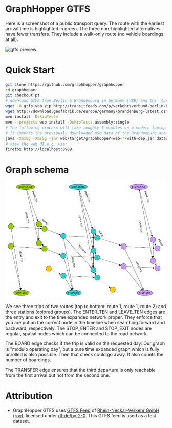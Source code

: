 # GraphHopper GTFS

Here is a screenshot of a public transport query. The route with the earliest arrival time is highlighted in green. The three 
non-highlighted alternatives have fewer transfers. They include a walk-only route (no vehicle boardings at all).

![gtfs preview](https://www.graphhopper.com/wp-content/uploads/2017/01/gtfs-preview.png)

# Quick Start

```bash
git clone https://github.com/graphhopper/graphhopper
cd graphhopper
git checkout pt
# download GTFS from Berlin & Brandenburg in Germany (VBB) and the 'surrounding' OpenStreetMap data for the walk network
wget -O gtfs-vbb.zip http://transitfeeds.com/p/verkehrsverbund-berlin-brandenburg/213/latest/download
wget http://download.geofabrik.de/europe/germany/brandenburg-latest.osm.pbf
mvn install -DskipTests
mvn --projects web install -DskipTests assembly:single
# The following process will take roughly 5 minutes on a modern laptop when it is executed for the first time.
# It imports the previously downloaded OSM data of the Brandenburg area as well as the GTFS.
java -Xmx5g -Xms5g -jar web/target/graphhopper-web-*-with-dep.jar datareader.file=brandenburg-latest.osm.pbf gtfs.file=gtfs-vbb.zip jetty.port=8989 jetty.resourcebase=./web/src/main/webapp graph.flag_encoders=pt prepare.ch.weightings=no graph.location=./graph-cache
# view the web UI e.g. via: 
firefox http://localhost:8989
```

# Graph schema

![Graph schema](pt-model.png)

We see three trips of two routes (top to bottom: route 1, route 1, route 2) and three stations (colored groups).
The ENTER_TEN and LEAVE_TEN edges are the entry and exit to the time expanded network proper. They enforce that
you are put on the correct node in the timeline when searching forward and backward, respectively. The STOP_ENTER
and STOP_EXIT nodes are regular, spatial nodes which can be connected to the road network.

The BOARD edge checks if the trip is valid on the requested day: Our graph is "modulo operating day", but
a pure time expanded graph which is fully unrolled is also possible. Then that check could go away. It also
counts the number of boardings.

The TRANSFER edge ensures that the third departure is only reachable from the first arrival but not from the second one.

# Attribution

* GraphHopper GTFS uses [GTFS Feed](https://opendata.rnv-online.de/datensaetze/gtfs-general-transit-feed-specification/resource/rnv-gtfs) of [Rhein-Neckar-Verkehr GmbH (rnv)](http://www.rnv-online.de), licensed under [dl-de/by-2-0](https://www.govdata.de/dl-de/by-2-0). This GTFS feed is used as a test dataset.
